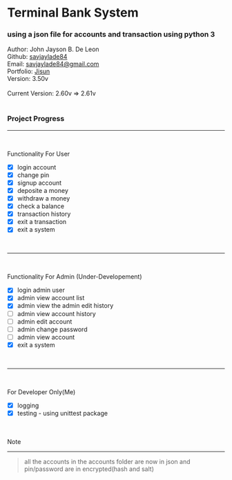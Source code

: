 # Terminal Bank System

### using a json file for accounts and transaction using python 3<br>

Author: John Jayson B. De Leon<br>
Github: [savjaylade84](github.com/savjaylade84) <br>
Email: savjaylade84@gmail.com<br>
Portfolio: [Jisun](https://savjaylade84.github.io/Jisun.github.io/)<br>
Version: 3.50v<br><br>
Current Version: 2.60v => 2.61v <br><br>
### Project Progress <br>
<hr><br>

Functionality For User<br>

- [x] login account
- [x] change pin
- [x] signup account
- [x] deposite a money
- [x] withdraw a money
- [x] check a balance
- [x] transaction history
- [x] exit a transaction
- [x] exit a system

<br>
<hr><br>

Functionality For Admin (Under-Developement)<br>

- [x] login admin user
- [x] admin view account list
- [x] admin view the admin edit history
- [ ] admin view account history
- [ ] admin edit account
- [ ] admin change password
- [ ] admin view account
- [x] exit a system

<br>
<hr><br>

For Developer Only(Me)<br>

- [x] logging
- [x] testing - using unittest package

<br><br>
Note
<hr>

> all the accounts in the accounts folder are now in json and pin/password are in encrypted(hash and salt)
